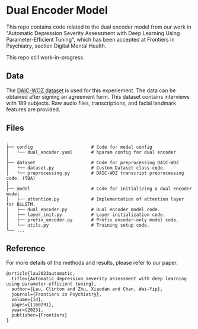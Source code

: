 # Dual Encoder Model
This repo contains code related to the dual encoder model from our work in "Automatic Depression Severity Assessment with Deep Learning Using Parameter-Efficient Tuning", which has been accepted at Frontiers in Psychiatry, section Digital Mental Health.

This repo still work-in-progress.

## Data
The [DAIC-WOZ dataset](https://dcapswoz.ict.usc.edu) is used for this experiement. The data can be obtained after signing an agreement form. This dataset contains interviews with 189 subjects. Raw audio files, transcriptions, and facial landmark features are provided. 

## Files
    .
    ├── config                      # Code for model config
    │   └── dual_encoder.yaml       # hparam config for dual encoder
    │
    ├── dataset                     # Code for preprocessing DAIC-WOZ
    │   └── dataset.py              # Custom Dataset class code.
    │   └── preprocessing.py        # DAIC-WOZ transcript preprocessing code. (TBA)
    │
    ├── model                       # Code for initializing a dual encoder model
    │   ├── attention.py            # Implementation of attention layer for BiLSTM.
    │   ├── dual_encoder.py         # Dual encoder model code.
    │   ├── layer_init.py           # Layer initialization code.
    │   ├── prefix_encoder.py       # Prefix encoder-only model code.
    │   └── utils.py                # Training setup code.
    └── ...

## Reference
For more details of the methods and results, please refer to our paper.
```
@article{lau2023automatic,
  title={Automatic depression severity assessment with deep learning using parameter-efficient tuning},
  author={Lau, Clinton and Zhu, Xiaodan and Chan, Wai-Yip},
  journal={Frontiers in Psychiatry},
  volume={14},
  pages={1160291},
  year={2023},
  publisher={Frontiers}
}
```

